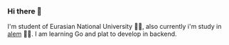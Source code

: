 ### Hi there 👋

I'm student of Eurasian National University 👨‍🎓, also currently i'm study in [alem](https://alem.school) 👨‍💻. I am learning Go and plat to develop in backend.
<!--
**muratovdias/muratovdias** is a ✨ _special_ ✨ repository because its `README.md` (this file) appears on your GitHub profile.

Here are some ideas to get you started:

- 🔭 I’m currently working on ...
- 🌱 I’m currently learning ...
- 👯 I’m looking to collaborate on ...
- 🤔 I’m looking for help with ...
- 💬 Ask me about ...
- 📫 How to reach me: ...
- 😄 Pronouns: ...
- ⚡ Fun fact: ...
-->
